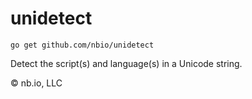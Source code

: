 # unidetect

`go get github.com/nbio/unidetect`

Detect the script(s) and language(s) in a Unicode string.

© nb.io, LLC
